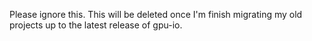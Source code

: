Please ignore this.  This will be deleted once I'm finish migrating my old projects up to the latest release of gpu-io.
